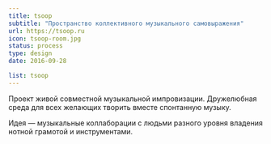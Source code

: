 ```yaml
---
title: tsoop
subtitle: "Пространство коллективного музыкального самовыражения"
url: https://tsoop.ru
icon: tsoop-room.jpg
status: process
type: design
date: 2016-09-28

list: tsoop
---
```


Проект живой совместной музыкальной импровизации. Дружелюбная среда для всех желающих творить вместе спонтанную музыку.

Идея — музыкальные коллаборации с людьми разного уровня владения нотной грамотой и инструментами.
